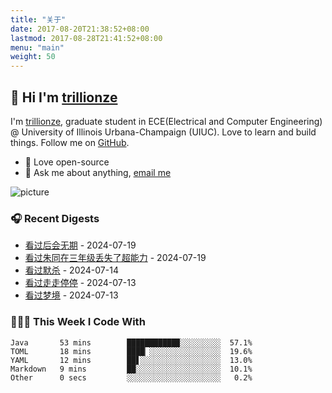 ```yaml
---
title: "关于"
date: 2017-08-20T21:38:52+08:00
lastmod: 2017-08-28T21:41:52+08:00
menu: "main"
weight: 50
---
```


## 👋 Hi I'm [trillionze](https://www.trillionze.com)

I'm [trillionze](https://www.trillionze.com), graduate student in ECE(Electrical and Computer Engineering) @ University of Illinois Urbana-Champaign (UIUC). Love to learn and build things. Follow me on [GitHub](https://github.com/trillionze).

- 💼 Love open-source
- 💬 Ask me about anything, [email me](trillionze@163.com)

![picture](https://image.pseudoyu.com/images/dino.gif)

### 🎧 Recent Digests

<!-- douban starts -->
* <a href='http://movie.douban.com/subject/25805741/' target='_blank'>看过后会无期</a> - 2024-07-19
* <a href='http://movie.douban.com/subject/35749842/' target='_blank'>看过朱同在三年级丢失了超能力</a> - 2024-07-19
* <a href='http://movie.douban.com/subject/36877322/' target='_blank'>看过默杀</a> - 2024-07-14
* <a href='http://movie.douban.com/subject/35956190/' target='_blank'>看过走走停停</a> - 2024-07-13
* <a href='http://movie.douban.com/subject/34453198/' target='_blank'>看过梦境</a> - 2024-07-13
<!-- douban ends -->

### 👨🏻‍💻 This Week I Code With

<!-- code_time starts -->

```text
Java       53 mins        ███████████▉░░░░░░░░░  57.1%
TOML       18 mins        ████▏░░░░░░░░░░░░░░░░  19.6%
YAML       12 mins        ██▋░░░░░░░░░░░░░░░░░░  13.0%
Markdown   9 mins         ██░░░░░░░░░░░░░░░░░░░  10.1%
Other      0 secs         ░░░░░░░░░░░░░░░░░░░░░   0.2%
```

<!-- code_time ends -->